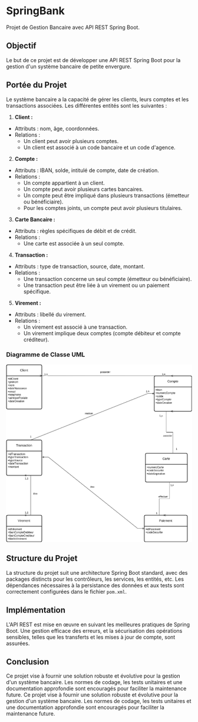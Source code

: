 # SpringBank

Projet de Gestion Bancaire avec API REST Spring Boot.

## Objectif

Le but de ce projet est de développer une API REST Spring Boot pour la gestion d'un système bancaire de petite envergure.

## Portée du Projet

Le système bancaire a la capacité de gérer les clients, leurs comptes et les transactions associées. Les différentes entités sont les suivantes :


1. **Client :**
  - Attributs : nom, âge, coordonnées.
  - Relations :
    - Un client peut avoir plusieurs comptes.
    - Un client est associé à un code bancaire et un code d'agence.

2. **Compte :**
  - Attributs : IBAN, solde, intitulé de compte, date de création.
  - Relations :
    - Un compte appartient à un client.
    - Un compte peut avoir plusieurs cartes bancaires.
    - Un compte peut être impliqué dans plusieurs transactions (émetteur ou bénéficiaire).
    - Pour les comptes joints, un compte peut avoir plusieurs titulaires.

3. **Carte Bancaire :**
  - Attributs : règles spécifiques de débit et de crédit.
  - Relations :
    - Une carte est associée à un seul compte.

4. **Transaction :**
  - Attributs : type de transaction, source, date, montant.
  - Relations :
    - Une transaction concerne un seul compte (émetteur ou bénéficiaire).
    - Une transaction peut être liée à un virement ou un paiement spécifique.

5. **Virement :**
  - Attributs : libellé du virement.
  - Relations :
    - Un virement est associé à une transaction.
    - Un virement implique deux comptes (compte débiteur et compte créditeur).

### Diagramme de Classe UML

![Diagramme de Classe](https://github.com/PatriceAlan/SpringBank/blob/main/diagramDeClasseSpringBank.png?raw=true)

## Structure du Projet

La structure du projet suit une architecture Spring Boot standard, avec des packages distincts pour les contrôleurs, les services, les entités, etc. Les dépendances nécessaires à la persistance des données et aux tests sont correctement configurées dans le fichier `pom.xml`.

## Implémentation

L'API REST est mise en œuvre en suivant les meilleures pratiques de Spring Boot. Une gestion efficace des erreurs, et la sécurisation des opérations sensibles, telles que les transferts et les mises à jour de compte, sont assurées.

## Conclusion

Ce projet vise à fournir une solution robuste et évolutive pour la gestion d'un système bancaire. Les normes de codage, les tests unitaires et une documentation approfondie sont encouragés pour faciliter la maintenance future.
Ce projet vise à fournir une solution robuste et évolutive pour la gestion d'un système bancaire. Les normes de codage, les tests unitaires et une documentation approfondie sont encouragés pour faciliter la maintenance future.
